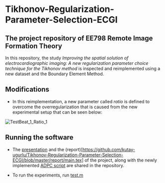 # Tikhonov-Regularization-Parameter-Selection-ECGI
## The project repository of EE798 Remote Image Formation Theory

In this repository, the study _Improving the spatial solution of electrocardiographic imaging: A new regularization parameter choice technique for the Tikhonov method_ is inspected and reimplemented using a new dataset and the Boundary Element Method. 

## Modifications
* In this reimplementation, a new parameter called *ratio* is defined to overcome the overregularization that is caused from the new experimental setup that can be seen below: 

![TestBeat_1_Ratio_1](https://user-images.githubusercontent.com/83376963/177035755-e5505399-4213-4796-93b5-3b1faa2df9c5.gif)

## Running the software

* The [presentation](https://github.com/kutay-ugurlu/Tikhonov-Regularization-Parameter-Selection-ECGI/blob/master/Presentation.pptx) and the (report)[https://github.com/kutay-ugurlu/Tikhonov-Regularization-Parameter-Selection-ECGI/blob/master/report/main.tex] of the project, along with the newly implemented [ADPC script](https://github.com/kutay-ugurlu/Tikhonov-Regularization-Parameter-Selection-ECGI/blob/master/ADPC.m) are shared in the repository.

* To run the experiments, run [test.m](https://github.com/kutay-ugurlu/Tikhonov-Regularization-Parameter-Selection-ECGI/blob/master/test.m)
